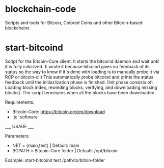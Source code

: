 # blockchain-code
Scripts and tools for Bitcoin, Colored Coins and other Bitcoin-based blockchains

# start-bitcoind
Script for the Bitcoin-Core client. It starts the bitcoind daemon and wait until it is fully initialized.
(I wrote it because bitcoind gives no feedback of its status so the way to know if it's done with loading is to manually probe it via RCP or bitcoin-cli)
This automatically probe bitcoind and prints the status feedback until the initiazlization phase is finished.
(Init phase consists of: Loading block index, rewinding blocks, verifying, and downloading missing blocks).
The script terminates when all the blocks have been downloaded.

Requirements:
- Bitcoin-Core: https://bitcoin.org/en/download
- 'jq' software

___ USAGE ___

Parameters:
- NET = {main,test} | Default: main
- BCPATH = Bitcoin-Core folder | Default: /opt/bitcoin

Example: start-bitcoind test /path/to/bitoin-folder
